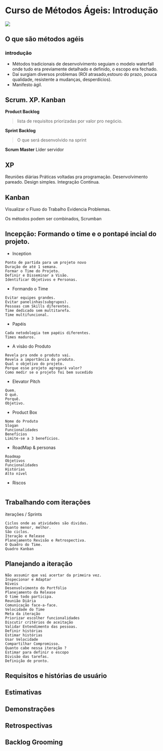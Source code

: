 # Curso de Métodos Ágeis: Introdução
![](https://www.alura.com.br/assets/api/share/curso-introducao-aos-metodos-ageis.png)

## O que são métodos agéis
### introdução
- Métodos tradicionais de desenvolvimento seguiam o modelo waterfall onde tudo era previamente detalhado e definido, o escopo era fechado.
- Daí surgiam diversos problemas (ROI atrasado,estouro do prazo, pouca qualidade, resistente a mudanças, desperdícios).
- Manifesto ágil.




## Scrum. XP. Kanban
**Product Backlog**
>lista de requisitos priorizadas por valor pro negócio.

**Sprint Backlog**
> O que será desenvolvido na sprint

**Scrum Master**
Líder servidor

## XP
Reuniões diárias
Práticas voltadas pra programação.
Desenvolvimento pareado.
Design simples.
Integração Contínua.

## Kanban
Visualizar o Fluxo do Trabalho
Evidencia Problemas.

Os métodos podem ser combinados, Scrumban

## Incepção: Formando o time e o pontapé incial do projeto.
- Inception
```
Ponto de partida para um projeto novo
Duração de até 1 semana.
Formar o Time do Projeto.
Definir e Disseminar a Visão.
Identificar Objetivos e Personas.
```

- Formando o Time
```
Evitar equipes grandes.
Evitar panelinhas(subgrupos).
Pessoas com Skills diferentes.
Time dedicado sem multitarefa.
Time multifuncional.

```

- Papéis
```
Cada netodologia tem papéis diferentes.
Times maduros.
```
- A visão do Produto
```
Revela pra onde o produto vai.
Revela a importância do produto.
Qual o objetivo do projeto.
Porque esse projeto agregará valor?
Como medir se o projeto foi bem sucedido
```
- Elevator Pitch
```
Quem.
O quê.
Porquê.
Objetivo.
```

- Product Box
```
Nome do Produto
Slogan
Funcionalidades
Benefícios
Limite-se a 3 benefícios.
```
- RoadMap & personas
```
Roadmap
Objetivos
Funcionalidades
Histórias
Alto nível
```

- Riscos
```
```

## Trabalhando com iterações
iterações / Sprints
```
Ciclos onde as atividades são dividas.
Quanto menor, melhor.
São ciclos.
Iteração e Release
Planejamento Revisão e Retrospectiva.
O Quadro do Time.
Quadro Kanban
```

## Planejando a iteração
```
Não assumir que vai acertar da primeira vez.
Inspecionar e Adaptar
Níveis
Desenvolvimento do Portfólio
Planejamento da Release
O time todo participa.
Reunião Diária
Comunicação face-a-face.
Velocidade do Time
Meta da iteração
Priorizar escolher funcionalidades
Discutir critérios de aceitação
Validar Entendimento das pessoas.
Definir histórias
Estimar histórias
Usar Velocidade
Compartilhar Compromisso.
Quanto cabe nessa iteração ?
Estimar para definir o escopo
Divisão das tarefas.
Definição de pronto.
```

## Requisitos e histórias de usuário

## Estimativas

## Demonstrações

## Retrospectivas

## Backlog Grooming

